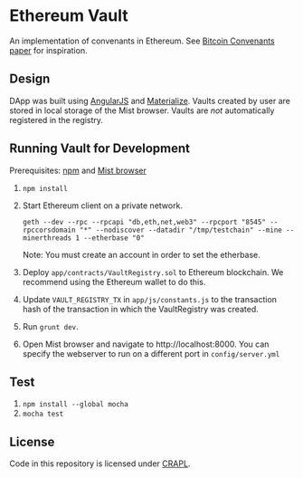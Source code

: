 # Ethereum Vault #

An implementation of convenants in Ethereum. See
[Bitcoin Convenants paper](http://fc16.ifca.ai/bitcoin/papers/MES16.pdf) for 
inspiration.

## Design ##
DApp was built using [AngularJS](https://angularjs.org/) and 
[Materialize](http://materializecss.com/). Vaults created by user are stored 
in local storage of the Mist browser. Vaults are *not* automatically registered
in the registry. 

## Running Vault for Development ##

Prerequisites: [npm](https://www.npmjs.com/) and [Mist browser](https://github.com/ethereum/mist/releases)

1. ```npm install```
2. Start Ethereum client on a private network.

    ```
    geth --dev --rpc --rpcapi "db,eth,net,web3" --rpcport "8545" --rpccorsdomain "*" --nodiscover --datadir "/tmp/testchain" --mine --minerthreads 1 --etherbase "0"
    ```

    Note: You must create an account in order to set the etherbase.
3. Deploy ```app/contracts/VaultRegistry.sol``` to Ethereum blockchain. We recommend using the Ethereum wallet to do this. 
4. Update ```VAULT_REGISTRY_TX``` in ```app/js/constants.js``` to the transaction hash of the transaction in which the VaultRegistry was created.
5. Run ```grunt dev```.
6. Open Mist browser and navigate to http://localhost:8000. You can specify the webserver to run on a
different port in ```config/server.yml```

## Test ##
1. ```npm install --global mocha```
2. ```mocha test```

## License ##
Code in this repository is licensed under [CRAPL](http://matt.might.net/articles/crapl/).